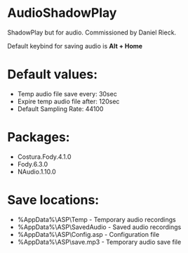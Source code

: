 # AudioShadowPlay
ShadowPlay but for audio. Commissioned by Daniel Rieck.

Default keybind for saving audio is **Alt + Home**

# Default values:
- Temp audio file save every: 30sec
- Expire temp audio file after: 120sec
- Default Sampling Rate: 44100

# Packages:
- Costura.Fody.4.1.0
- Fody.6.3.0
- NAudio.1.10.0

# Save locations:
- %AppData%\ASP\Temp - Temporary audio recordings
- %AppData%\ASP\SavedAudio - Saved audio recordings
- %AppData%\ASP\Config.asp - Configuration file
- %AppData%\ASP\save.mp3 - Temporary audio save file
